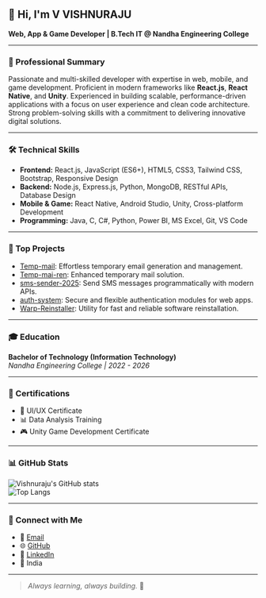 ## 👋 Hi, I'm V VISHNURAJU  

**Web, App & Game Developer | B.Tech IT @ Nandha Engineering College**  

---

### 🚀 Professional Summary  
Passionate and multi-skilled developer with expertise in web, mobile, and game development. Proficient in modern frameworks like **React.js**, **React Native**, and **Unity**. Experienced in building scalable, performance-driven applications with a focus on user experience and clean code architecture. Strong problem-solving skills with a commitment to delivering innovative digital solutions.  

---

### 🛠️ Technical Skills  

- **Frontend:** React.js, JavaScript (ES6+), HTML5, CSS3, Tailwind CSS, Bootstrap, Responsive Design  
- **Backend:** Node.js, Express.js, Python, MongoDB, RESTful APIs, Database Design  
- **Mobile & Game:** React Native, Android Studio, Unity, Cross-platform Development  
- **Programming:** Java, C, C#, Python, Power BI, MS Excel, Git, VS Code  

---

### 📌 Top Projects  

- [Temp-mail](https://github.com/vvraju56/Temp-mail): Effortless temporary email generation and management.  
- [Temp-mai-ren](https://github.com/vvraju56/Temp-mai-ren): Enhanced temporary mail solution.  
- [sms-sender-2025](https://github.com/vvraju56/sms-sender-2025): Send SMS messages programmatically with modern APIs.  
- [auth-system](https://github.com/vvraju56/auth-system): Secure and flexible authentication modules for web apps.  
- [Warp-Reinstaller](https://github.com/vvraju56/Warp-Reinstaller): Utility for fast and reliable software reinstallation.  

---

### 🎓 Education  

**Bachelor of Technology (Information Technology)**  
*Nandha Engineering College | 2022 - 2026*  

---

### 🏅 Certifications  

- 🎨 UI/UX Certificate  
- 📊 Data Analysis Training  
- 🎮 Unity Game Development Certificate  

---

### 📊 GitHub Stats  

![Vishnuraju's GitHub stats](https://github-readme-stats.vercel.app/api?username=vvraju56&show_icons=true&theme=radical)  
![Top Langs](https://github-readme-stats.vercel.app/api/top-langs/?username=vvraju56&layout=compact&theme=radical)  

---

### 🔗 Connect with Me  

- 📧 [Email](mailto:vishnuraju922732@gail.com)  
- 🌐 [GitHub](https://github.com/vvraju56)  
- 💼 [LinkedIn](https://linkedin.com/in/vishnuraju-v-757b9929b)  
- 📍 India  

---

> *Always learning, always building.* 🚀  
